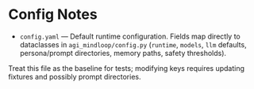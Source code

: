 # Config Notes

- `config.yaml` — Default runtime configuration. Fields map directly to
  dataclasses in `agi_mindloop/config.py` (`runtime`, `models`, `llm`
  defaults, persona/prompt directories, memory paths, safety thresholds).

Treat this file as the baseline for tests; modifying keys requires
updating fixtures and possibly prompt directories.
